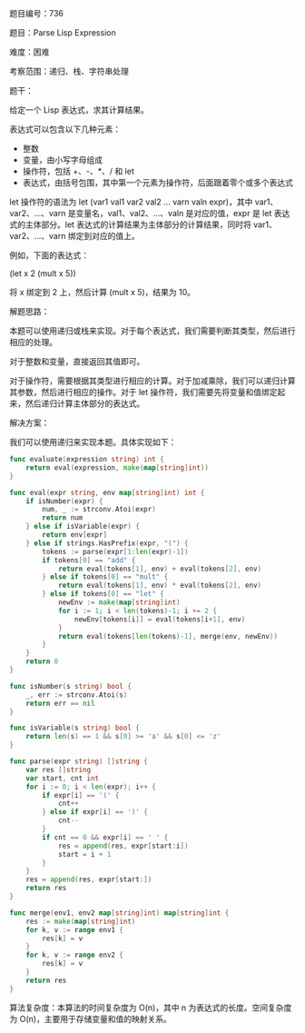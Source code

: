 题目编号：736

题目：Parse Lisp Expression

难度：困难

考察范围：递归、栈、字符串处理

题干：

给定一个 Lisp 表达式，求其计算结果。

表达式可以包含以下几种元素：

- 整数
- 变量，由小写字母组成
- 操作符，包括 +、-、*、/ 和 let
- 表达式，由括号包围，其中第一个元素为操作符，后面跟着零个或多个表达式

let 操作符的语法为 let (var1 val1 var2 val2 ... varn valn expr)，其中 var1、var2、...、varn 是变量名，val1、val2、...、valn 是对应的值，expr 是 let 表达式的主体部分。let 表达式的计算结果为主体部分的计算结果，同时将 var1、var2、...、varn 绑定到对应的值上。

例如，下面的表达式：

(let x 2 (mult x 5))

将 x 绑定到 2 上，然后计算 (mult x 5)，结果为 10。

解题思路：

本题可以使用递归或栈来实现。对于每个表达式，我们需要判断其类型，然后进行相应的处理。

对于整数和变量，直接返回其值即可。

对于操作符，需要根据其类型进行相应的计算。对于加减乘除，我们可以递归计算其参数，然后进行相应的操作。对于 let 操作符，我们需要先将变量和值绑定起来，然后递归计算主体部分的表达式。

解决方案：

我们可以使用递归来实现本题。具体实现如下：

```go
func evaluate(expression string) int {
    return eval(expression, make(map[string]int))
}

func eval(expr string, env map[string]int) int {
    if isNumber(expr) {
        num, _ := strconv.Atoi(expr)
        return num
    } else if isVariable(expr) {
        return env[expr]
    } else if strings.HasPrefix(expr, "(") {
        tokens := parse(expr[1:len(expr)-1])
        if tokens[0] == "add" {
            return eval(tokens[1], env) + eval(tokens[2], env)
        } else if tokens[0] == "mult" {
            return eval(tokens[1], env) * eval(tokens[2], env)
        } else if tokens[0] == "let" {
            newEnv := make(map[string]int)
            for i := 1; i < len(tokens)-1; i += 2 {
                newEnv[tokens[i]] = eval(tokens[i+1], env)
            }
            return eval(tokens[len(tokens)-1], merge(env, newEnv))
        }
    }
    return 0
}

func isNumber(s string) bool {
    _, err := strconv.Atoi(s)
    return err == nil
}

func isVariable(s string) bool {
    return len(s) == 1 && s[0] >= 'a' && s[0] <= 'z'
}

func parse(expr string) []string {
    var res []string
    var start, cnt int
    for i := 0; i < len(expr); i++ {
        if expr[i] == '(' {
            cnt++
        } else if expr[i] == ')' {
            cnt--
        }
        if cnt == 0 && expr[i] == ' ' {
            res = append(res, expr[start:i])
            start = i + 1
        }
    }
    res = append(res, expr[start:])
    return res
}

func merge(env1, env2 map[string]int) map[string]int {
    res := make(map[string]int)
    for k, v := range env1 {
        res[k] = v
    }
    for k, v := range env2 {
        res[k] = v
    }
    return res
}
```

算法复杂度：本算法的时间复杂度为 O(n)，其中 n 为表达式的长度。空间复杂度为 O(n)，主要用于存储变量和值的映射关系。